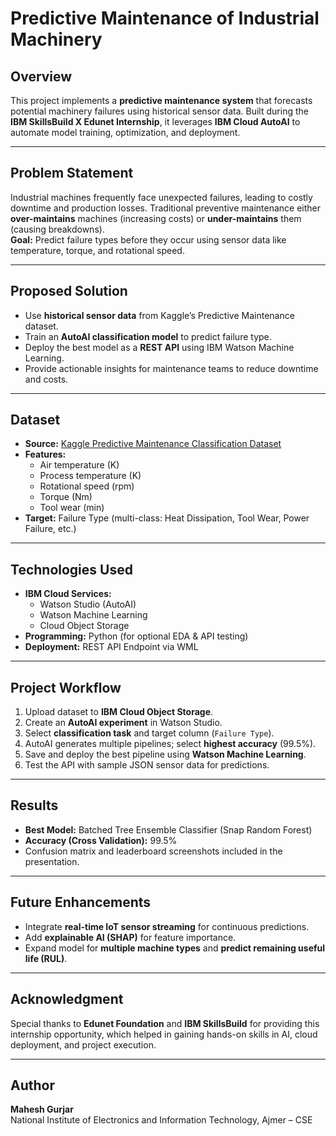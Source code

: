 # Predictive Maintenance of Industrial Machinery

## Overview
This project implements a **predictive maintenance system** that forecasts potential machinery failures using historical sensor data. Built during the **IBM SkillsBuild X Edunet Internship**, it leverages **IBM Cloud AutoAI** to automate model training, optimization, and deployment.

---

## Problem Statement
Industrial machines frequently face unexpected failures, leading to costly downtime and production losses. Traditional preventive maintenance either **over-maintains** machines (increasing costs) or **under-maintains** them (causing breakdowns).  
**Goal:** Predict failure types before they occur using sensor data like temperature, torque, and rotational speed.

---

## Proposed Solution
- Use **historical sensor data** from Kaggle’s Predictive Maintenance dataset.
- Train an **AutoAI classification model** to predict failure type.
- Deploy the best model as a **REST API** using IBM Watson Machine Learning.
- Provide actionable insights for maintenance teams to reduce downtime and costs.

---

## Dataset
- **Source:** [Kaggle Predictive Maintenance Classification Dataset](https://www.kaggle.com/datasets/shivamb/machine-predictive-maintenance-classification)  
- **Features:**
  - Air temperature (K)  
  - Process temperature (K)  
  - Rotational speed (rpm)  
  - Torque (Nm)  
  - Tool wear (min)  
- **Target:** Failure Type (multi-class: Heat Dissipation, Tool Wear, Power Failure, etc.)

---

## Technologies Used
- **IBM Cloud Services:**
  - Watson Studio (AutoAI)
  - Watson Machine Learning
  - Cloud Object Storage
- **Programming:** Python (for optional EDA & API testing)
- **Deployment:** REST API Endpoint via WML

---

## Project Workflow
1. Upload dataset to **IBM Cloud Object Storage**.
2. Create an **AutoAI experiment** in Watson Studio.
3. Select **classification task** and target column (`Failure Type`).
4. AutoAI generates multiple pipelines; select **highest accuracy** (99.5%).
5. Save and deploy the best pipeline using **Watson Machine Learning**.
6. Test the API with sample JSON sensor data for predictions.

---

## Results
- **Best Model:** Batched Tree Ensemble Classifier (Snap Random Forest)  
- **Accuracy (Cross Validation):** 99.5%  
- Confusion matrix and leaderboard screenshots included in the presentation.

---

## Future Enhancements
- Integrate **real-time IoT sensor streaming** for continuous predictions.
- Add **explainable AI (SHAP)** for feature importance.
- Expand model for **multiple machine types** and **predict remaining useful life (RUL)**.

---

## Acknowledgment
Special thanks to **Edunet Foundation** and **IBM SkillsBuild** for providing this internship opportunity, which helped in gaining hands-on skills in AI, cloud deployment, and project execution.

---

## Author
**Mahesh Gurjar**  
National Institute of Electronics and Information Technology, Ajmer – CSE
